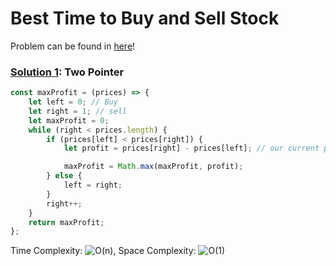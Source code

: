 # Best Time to Buy and Sell Stock

Problem can be found in [here](https://leetcode.com/problems/best-time-to-buy-and-sell-stock/)!

### [Solution 1](/Array/121-BestTimetoBuyandSellStock/solutionTP.js): Two Pointer

```javascript
const maxProfit = (prices) => {
    let left = 0; // Buy
    let right = 1; // sell
    let maxProfit = 0;
    while (right < prices.length) {
        if (prices[left] < prices[right]) {
            let profit = prices[right] - prices[left]; // our current profit

            maxProfit = Math.max(maxProfit, profit);
        } else {
            left = right;
        }
        right++;
    }
    return maxProfit;
};
```

Time Complexity: ![O(n)](<https://latex.codecogs.com/svg.image?\inline&space;O(n)>), Space Complexity: ![O(1)](<https://latex.codecogs.com/svg.image?\inline&space;O(1)>)



